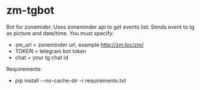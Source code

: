 # zm-tgbot
Bot for zonemider. Uses zoneminder api to get events list. Sends event to tg as picture and date/time. You must specify:
- zm_url =  zoneminder url, example http://zm.loc/zm/
- TOKEN = telegram bot token
- chat = your tg chat id

Requirements:
- pip install --no-cache-dir -r requirements.txt
